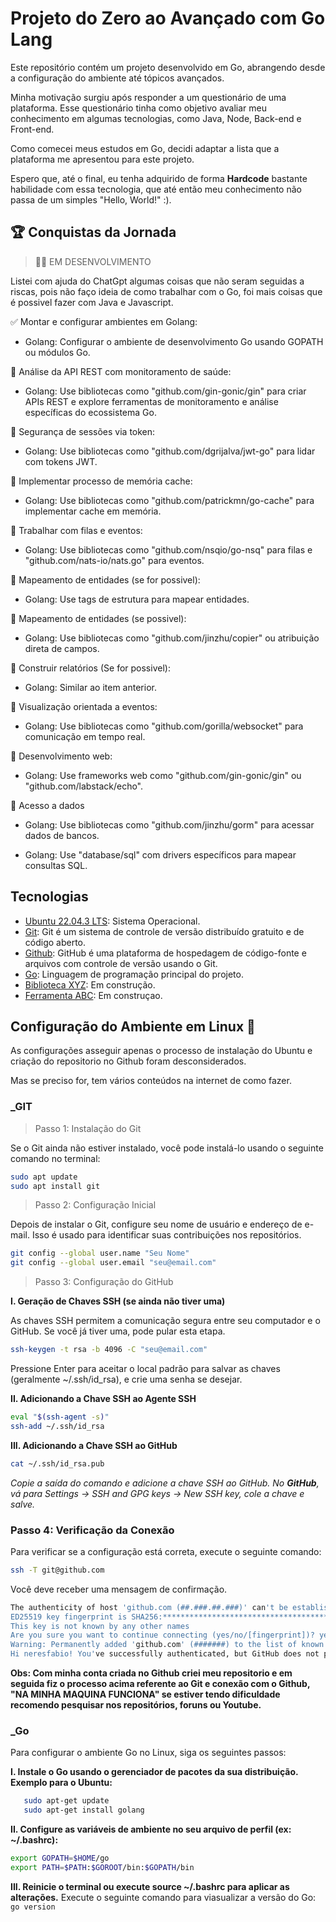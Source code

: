 # Projeto do Zero ao Avançado com Go Lang

Este repositório contém um projeto desenvolvido em Go, abrangendo desde a configuração do ambiente até tópicos avançados.

Minha motivação surgiu após responder a um questionário de uma plataforma. Esse questionário tinha como objetivo avaliar meu conhecimento em algumas tecnologias, como Java, Node, Back-end e Front-end.

Como comecei meus estudos em Go, decidi adaptar a lista que a plataforma me apresentou para este projeto.

Espero que, até o final, eu tenha adquirido de forma **Hardcode** bastante habilidade com essa tecnologia, que até então meu conhecimento não passa de um simples "Hello, World!" :).

## 🏆 Conquistas da Jornada

> 🧑‍💻 EM DESENVOLVIMENTO

Listei com ajuda do ChatGpt algumas coisas que não seram seguidas a riscas, pois não faço ideia de como trabalhar com o Go,
foi mais coisas que é possivel fazer com Java e Javascript.


✅ Montar e configurar ambientes em Golang: 

- Golang: Configurar o ambiente de desenvolvimento Go usando GOPATH ou módulos Go.

🏅 Análise da API REST com monitoramento de saúde:

- Golang: Use bibliotecas como "github.com/gin-gonic/gin" para criar APIs REST e explore ferramentas de monitoramento e análise específicas do ecossistema Go.

🏅 Segurança de sessões via token:

- Golang: Use bibliotecas como "github.com/dgrijalva/jwt-go" para lidar com tokens JWT.

🏅 Implementar processo de memória cache:

- Golang: Use bibliotecas como "github.com/patrickmn/go-cache" para implementar cache em memória.

🏅 Trabalhar com filas e eventos:

- Golang: Use bibliotecas como "github.com/nsqio/go-nsq" para filas e "github.com/nats-io/nats.go" para eventos.

🏅 Mapeamento de entidades (se for possivel):

- Golang: Use tags de estrutura para mapear entidades.

🏅 Mapeamento de entidades (se possivel):

- Golang: Use bibliotecas como "github.com/jinzhu/copier" ou atribuição direta de campos.

🏅 Construir relatórios (Se for possivel):

- Golang: Similar ao item anterior.

🏅 Visualização orientada a eventos:

- Golang: Use bibliotecas como "github.com/gorilla/websocket" para comunicação em tempo real.

🏅 Desenvolvimento web:

- Golang: Use frameworks web como "github.com/gin-gonic/gin" ou "github.com/labstack/echo".

🏅 Acesso a dados

- Golang: Use bibliotecas como "github.com/jinzhu/gorm" para acessar dados de bancos.

- Golang: Use "database/sql" com drivers específicos para mapear consultas SQL.


## Tecnologias

- [Ubuntu 22.04.3 LTS](https://ubuntu.com/download/desktop): Sistema Operacional.
- [Git](https://git-scm.com/): Git é um sistema de controle de versão distribuído gratuito e de código aberto.
- [Github](https://github.com/): GitHub é uma plataforma de hospedagem de código-fonte e arquivos com controle de versão usando o Git.
- [Go](https://golang.org/): Linguagem de programação principal do projeto.
- [Biblioteca XYZ](#): Em construção.
- [Ferramenta ABC](#): Em construçao.


## Configuração do Ambiente em Linux 🛫

As configurações asseguir apenas o processo de instalação do Ubuntu e criação do repositorio no Github foram desconsiderados.

Mas se preciso for, tem vários conteúdos na internet de como fazer.

### _GIT

> Passo 1: Instalação do Git

Se o Git ainda não estiver instalado, você pode instalá-lo usando o seguinte comando no terminal:

```bash
sudo apt update
sudo apt install git

```
> Passo 2: Configuração Inicial

Depois de instalar o Git, configure seu nome de usuário e endereço de e-mail. Isso é usado para identificar suas contribuições nos repositórios.

```bash
git config --global user.name "Seu Nome"
git config --global user.email "seu@email.com"

```

> Passo 3: Configuração do GitHub

**I. Geração de Chaves SSH (se ainda não tiver uma)**

As chaves SSH permitem a comunicação segura entre seu computador e o GitHub. Se você já tiver uma, pode pular esta etapa.

```bash
ssh-keygen -t rsa -b 4096 -C "seu@email.com"

```
Pressione Enter para aceitar o local padrão para salvar as chaves (geralmente ~/.ssh/id_rsa), e crie uma senha se desejar.

**II. Adicionando a Chave SSH ao Agente SSH**

```bash
eval "$(ssh-agent -s)"
ssh-add ~/.ssh/id_rsa

```

**III. Adicionando a Chave SSH ao GitHub**

```bash
cat ~/.ssh/id_rsa.pub
```
*Copie a saída do comando e adicione a chave SSH ao GitHub. No **GitHub**, vá para Settings -> SSH and GPG keys -> New SSH key, cole a chave e salve.*

### Passo 4: Verificação da Conexão

Para verificar se a configuração está correta, execute o seguinte comando:

```bash
ssh -T git@github.com
```

Você deve receber uma mensagem de confirmação.

```bash
The authenticity of host 'github.com (##.###.##.###)' can't be established.
ED25519 key fingerprint is SHA256:****************************************.
This key is not known by any other names
Are you sure you want to continue connecting (yes/no/[fingerprint])? yes
Warning: Permanently added 'github.com' (#######) to the list of known hosts.
Hi neresfabio! You've successfully authenticated, but GitHub does not provide shell access.

```

**Obs: Com minha conta criada no Github criei meu repositorio e em seguida fiz o processo acima referente ao Git e conexão com o Github, **"NA MINHA MAQUINA FUNCIONA"** se estiver tendo dificuldade recomendo pesquisar nos repositórios, foruns ou Youtube.**

### _Go

Para configurar o ambiente Go no Linux, siga os seguintes passos:

**I. Instale o Go usando o gerenciador de pacotes da sua distribuição. Exemplo para o Ubuntu:**

```bash
   sudo apt-get update
   sudo apt-get install golang
```

**II. Configure as variáveis de ambiente no seu arquivo de perfil (ex: ~/.bashrc):**

```bash
export GOPATH=$HOME/go
export PATH=$PATH:$GOROOT/bin:$GOPATH/bin

```
**III. Reinicie o terminal ou execute source ~/.bashrc para aplicar as alterações.**
Execute o seguinte comando para viasualizar a versão do Go: ```go version```

